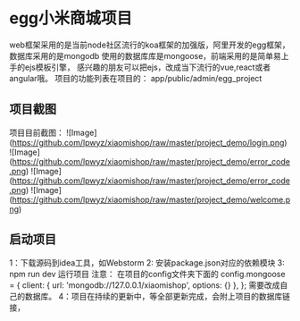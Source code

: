 # egg小米商城项目
web框架采用的是当前node社区流行的koa框架的加强版，阿里开发的egg框架， 数据库采用的是mongodb 使用的数据库库是mongoose，前端采用的是简单易上手的ejs模板引擎，
感兴趣的朋友可以把ejs，改成当下流行的vue,react或者angular哦。
项目的功能列表在项目的：
app/public/admin/egg_project
## 项目截图
项目目前截图：
     ![Image] (https://github.com/lpwyz/xiaomishop/raw/master/project_demo/login.png)
     ![Image] (https://github.com/lpwyz/xiaomishop/raw/master/project_demo/error_code.png)
     ![Image] (https://github.com/lpwyz/xiaomishop/raw/master/project_demo/error_code.png)
     ![Image] (https://github.com/lpwyz/xiaomishop/raw/master/project_demo/welcome.png)
## 启动项目
1：下载源码到idea工具，如Webstorm
2: 安装package.json对应的依赖模块
3: npm run dev 运行项目 
      注意： 在项目的config文件夹下面的 
    config.mongoose = {
    client: {
      url: 'mongodb://127.0.0.1/xiaomishop',
      options: {}
    },
   };
   需要改成自己的数据库。
4：项目在持续的更新中，等全部更新完成，会附上项目的数据库链接，
   
